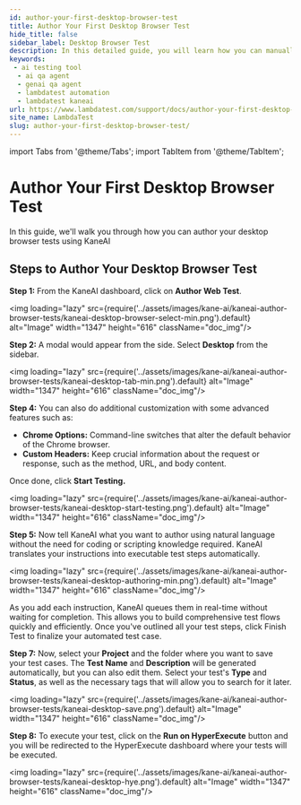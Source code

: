 ```yaml
---
id: author-your-first-desktop-browser-test
title: Author Your First Desktop Browser Test
hide_title: false
sidebar_label: Desktop Browser Test
description: In this detailed guide, you will learn how you can manually author your first desktop browser test with KaneAI.
keywords:
 - ai testing tool
  - ai qa agent
  - genai qa agent
  - lambdatest automation
  - lambdatest kaneai
url: https://www.lambdatest.com/support/docs/author-your-first-desktop-browser-test
site_name: LambdaTest
slug: author-your-first-desktop-browser-test/
---
```


import Tabs from '@theme/Tabs';
import TabItem from '@theme/TabItem';

<script type="application/ld+json"
      dangerouslySetInnerHTML={{ __html: JSON.stringify({
       "@context": "https://schema.org",
        "@type": "BreadcrumbList",
        "itemListElement": [{
          "@type": "ListItem",
          "position": 1,
          "name": "Home",
          "item": "https://www.lambdatest.com"
        },{
          "@type": "ListItem",
          "position": 2,
          "name": "Support",
          "item": "https://www.lambdatest.com/support/docs/"
        },{
          "@type": "ListItem",
          "position": 3,
          "name": "Author Your First Desktop Browser Test",
          "item": "https://www.lambdatest.com/support/docs/author-your-first-desktop-browser-test"
        }]
      })
    }}
></script>
# Author Your First Desktop Browser Test

In this guide, we'll walk you through how you can author your desktop browser tests using KaneAI

## Steps to Author Your Desktop Browser Test

**Step 1:** From the KaneAI dashboard, click on **Author Web Test**.

<img loading="lazy" src={require('../assets/images/kane-ai/kaneai-author-browser-tests/kaneai-desktop-browser-select-min.png').default} alt="Image" width="1347" height="616"  className="doc_img"/>

**Step 2:** A modal would appear from the side. Select **Desktop** from the sidebar. 

<img loading="lazy" src={require('../assets/images/kane-ai/kaneai-author-browser-tests/kaneai-desktop-tab-min.png').default} alt="Image" width="1347" height="616"  className="doc_img"/>



**Step 4:** You can also do additional customization with some advanced features such as:

- **Chrome Options:** Command-line switches that alter the default behavior of the Chrome browser. 
- **Custom Headers:**  Kееp crucial information about thе rеquеst or rеsponsе, such as thе mеthod, URL, and body contеnt.

Once done, click **Start Testing.**

<img loading="lazy" src={require('../assets/images/kane-ai/kaneai-author-browser-tests/kaneai-desktop-start-testing.png').default} alt="Image" width="1347" height="616"  className="doc_img"/>

**Step 5:** Now tell KaneAI what you want to author using natural language without the need for coding or scripting knowledge required. KaneAI translates your instructions into executable test steps automatically. 

<img loading="lazy" src={require('../assets/images/kane-ai/kaneai-author-browser-tests/kaneai-desktop-authoring-min.png').default} alt="Image" width="1347" height="616"  className="doc_img"/> 

As you add each instruction, KaneAI queues them in real-time without waiting for completion. This allows you to build comprehensive test flows quickly and efficiently. Once you've outlined all your test steps, click Finish Test to finalize your automated test case.

**Step 7:** Now, select your **Project** and the folder where you want to save your test cases. The **Test Name** and **Description** will be generated automatically, but you can also edit them. Select your test's **Type** and **Status**, as well as the necessary tags that will allow you to search for it later.

<img loading="lazy" src={require('../assets/images/kane-ai/kaneai-author-browser-tests/kaneai-desktop-save.png').default} alt="Image" width="1347" height="616"  className="doc_img"/>

**Step 8:** To execute your test, click on the **Run on HyperExecute** button and you will be redirected to the HyperExecute dashboard where your tests will be executed.

<img loading="lazy" src={require('../assets/images/kane-ai/kaneai-author-browser-tests/kaneai-desktop-hye.png').default}  alt="Image" width="1347" height="616"  className="doc_img"/>







